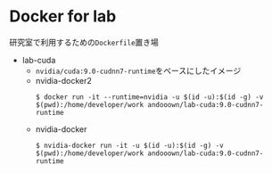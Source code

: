 # Docker for lab
研究室で利用するための`Dockerfile`置き場

- lab-cuda
    - `nvidia/cuda:9.0-cudnn7-runtime`をベースにしたイメージ
    - nvidia-docker2
        ```
        $ docker run -it --runtime=nvidia -u $(id -u):$(id -g) -v $(pwd):/home/developer/work andooown/lab-cuda:9.0-cudnn7-runtime
        ```
    - nvidia-docker
        ```
        $ nvidia-docker run -it -u $(id -u):$(id -g) -v $(pwd):/home/developer/work andooown/lab-cuda:9.0-cudnn7-runtime
        ```

